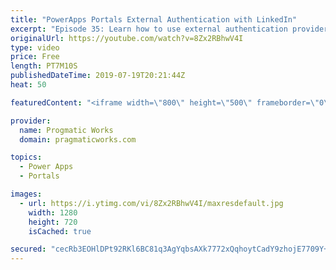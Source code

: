 ```yaml
---
title: "PowerApps Portals External Authentication with LinkedIn"
excerpt: "Episode 35: Learn how to use external authentication provider, LinkedIn with PowerApps Portals to allow users to register and login to your site easily.   Check out our free PowerApps App In A Day Class: http://success.pragmaticworks.com/aiad  We'd love to build an app for you: http://www.pragmaticworks.com"
originalUrl: https://youtube.com/watch?v=8Zx2RBhwV4I
type: video
price: Free
length: PT7M10S
publishedDateTime: 2019-07-19T20:21:44Z
heat: 50

featuredContent: "<iframe width=\"800\" height=\"500\" frameborder=\"0\" src=\"https://www.youtube.com/embed/8Zx2RBhwV4I\" allow=\"accelerometer; autoplay; encrypted-media; gyroscope; picture-in-picture\" allowfullscreen></iframe>"

provider:
  name: Progmatic Works
  domain: pragmaticworks.com

topics:
  - Power Apps
  - Portals

images:
  - url: https://i.ytimg.com/vi/8Zx2RBhwV4I/maxresdefault.jpg
    width: 1280
    height: 720
    isCached: true

secured: "cecRb3EOHlDPt92RKl6BC81q3AgYqbsAXk7772xQqhoytCadY9zhojE7709Y+QXeVEVqol5OYILuOM3xWeqmmGCUXUPYr5dozZmFh57IHnWI+a0G7O4RXqT2wS5C1AJ2DD7dJAYUdt37CyiwEpD3Wyy9RubzECepjHnaZGJnhU1APaF+ftf/T9A5GNE45sOgLXxUJvo5z9W/50I4QJEZWM0UT7PLdtnEnzplsbiIQ3cMCLRLLpTYM1KDObqiM4llJviDMqOJHfm0A/yGMHzzDj26BkMQZoFkHC5gMxl8AmeDzKrPHxa8xfaGiSrxfw8+dVYCE3oo1e5Z89ZnDmVkR58wDmlliDhZMRMydKuybUdop+GqlaP1J9wm1uSAzj/q20x/bHde7Ti5YgPyBTMqRKrzolE9+aumuxTWCvcrkfo=;2LoPE+TdKbdcNWtfNY1eeA=="
---
```



